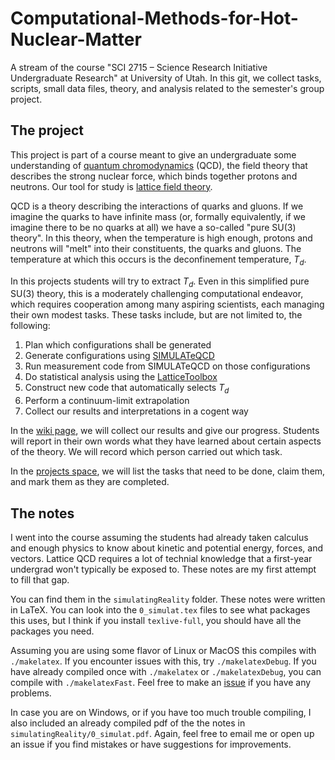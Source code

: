 # Computational-Methods-for-Hot-Nuclear-Matter
A stream of the course "SCI 2715 – Science Research Initiative Undergraduate Research" at University of Utah.
In this git, we collect tasks, scripts, small data files, theory, and analysis related to the semester's group project.

## The project
This project is part of a course meant to give an undergraduate some understanding of
[quantum chromodynamics](https://en.wikipedia.org/wiki/Quantum_chromodynamics) (QCD), the field theory that describes
the strong nuclear force, which binds together protons and neutrons. Our tool for study is
[lattice field theory](https://en.wikipedia.org/wiki/Lattice_field_theory).

QCD is a theory describing the interactions of quarks and gluons. If we imagine the quarks to have infinite mass
(or, formally equivalently, if we imagine there to be no quarks at all)
we have a so-called "pure SU(3) theory". In this theory, when the temperature is high enough, protons and
neutrons will "melt" into their constituents, the quarks and gluons. The temperature at which this occurs
is the deconfinement temperature, $T_d$.

In this projects students will try to extract $T_d$. Even in this simplified pure SU(3) theory, this is a moderately
challenging computational endeavor, which requires cooperation among many aspiring scientists, each managing their
own modest tasks. These tasks include, but are not limited to, the following:
1. Plan which configurations shall be generated
2. Generate configurations using [SIMULATeQCD](https://github.com/LatticeQCD/SIMULATeQCD)
3. Run measurement code from SIMULATeQCD on those configurations
4. Do statistical analysis using the [LatticeToolbox](https://github.com/LatticeQCD/AnalysisToolbox)
5. Construct new code that automatically selects $T_d$
6. Perform a continuum-limit extrapolation
7. Collect our results and interpretations in a cogent way

In the [wiki page](https://github.com/clarkedavida/Computational-Methods-for-Hot-Nuclear-Matter/wiki), we will
collect our results and give our progress. Students will report in their own words what they have learned about
certain aspects of the theory. We will record which person carried out which task.

In the [projects space](https://github.com/clarkedavida/Computational-Methods-for-Hot-Nuclear-Matter/projects?query=is%3Aopen),
we will list the tasks that need to be done, claim them, and mark them as they are completed.

## The notes

I went into the course assuming the students had already taken calculus and enough physics to know about kinetic
and potential energy, forces, and vectors. Lattice QCD requires a lot of technial knowledge that a first-year
undergrad won't typically be exposed to. These notes are my first attempt to fill that gap.

You can find them in the `simulatingReality` folder. These notes were written in LaTeX. You can look into the `0_simulat.tex` 
files to see what packages this uses, but I think if you install `texlive-full`, you should have all the packages you need.

Assuming you are using some flavor of Linux or MacOS this compiles with `./makelatex`. If you encounter issues with this, 
try `./makelatexDebug`. If you have already compiled once with `./makelatex` or `./makelatexDebug`, you can compile 
with `./makelatexFast`. Feel free to make an [issue](https://github.com/clarkedavida/Computational-Methods-for-Hot-Nuclear-Matter/issues) 
if you have any problems.

In case you are on Windows, or if you have too much trouble compiling, I also included an already compiled pdf of the
the notes in `simulatingReality/0_simulat.pdf`. Again, feel free to email me or open up an issue if you find mistakes
or have suggestions for improvements.
